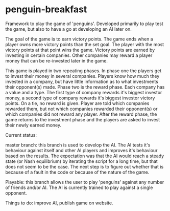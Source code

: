 # penguin-breakfast
Framework to play the game of 'penguins'. Developed primarily to play test the game, but also to have a go at developing an AI later on.

The goal of the game is to earn victory points. The game ends when a player owns more victory points than the set goal. The player with the most victory points at that point wins the game. Victory points are earned by investing in certain companies. Other companies may reward a player money that can be re-invested later in the game. 

This game is played in two repeating phases. In phase one the players get to invest their money in several companies. Players know how much they invested in a company, but have little information as to what investments their opponent(s) made. Phase two is the reward phase. Each company has a value and a type. The first type of company rewards it's biggest investor money, a second type of company rewards it's biggest investor victory points. On a tie, no reward is given. Player are told which companies rewarded them, but not which companies rewarded their opponent(s) or which companies did not reward any player. After the reward phase, the game returns to the investment phase and the players are asked to invest their newly earned money. 

Current status:

   master branch: this branch is used to develop the AI. The AI tests it's behaviour against itself and other AI players and improves it's behaviour based on the results. The expectation was that the AI would reach a steady state (or Nash equilibrium) by iterating the script for a long time, but that does not seem to be the case. The next step is to figure out whether that is because of a fault in the code or because of the nature of the game.
    
   Playable: this branch allows the user to play 'penguins' against any number of friends and/or AI. The AI is currently trained to play against a single opponent.

Things to do: improve AI, publish game on website. 

